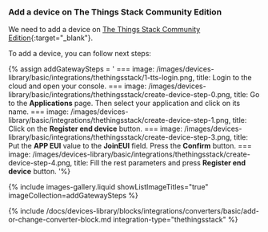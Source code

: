 ### Add a device on The Things Stack Community Edition

We need to add a device on [The Things Stack Community Edition](https://console.cloud.thethings.network){:target="_blank"}.

To add a device, you can follow next steps:  

{% assign addGatewaySteps = '
    ===
        image: /images/devices-library/basic/integrations/thethingsstack/1-tts-login.png,
        title: Login to the cloud and open your console.
    ===
        image: /images/devices-library/basic/integrations/thethingsstack/create-device-step-0.png,
        title: Go to the **Applications** page. Then select your application and click on its name.
    ===
        image: /images/devices-library/basic/integrations/thethingsstack/create-device-step-1.png,
        title: Click on the **Register end device** button.
    ===
        image: /images/devices-library/basic/integrations/thethingsstack/create-device-step-3.png,
        title: Put the **APP EUI** value to the **JoinEUI** field. Press the **Confirm** button.
    ===
        image: /images/devices-library/basic/integrations/thethingsstack/create-device-step-4.png,
        title: Fill the rest parameters and press **Register end device** button.
'%}

{% include images-gallery.liquid showListImageTitles="true" imageCollection=addGatewaySteps %}


{% include /docs/devices-library/blocks/integrations/converters/basic/add-or-change-converter-block.md integration-type="thethingsstack" %}